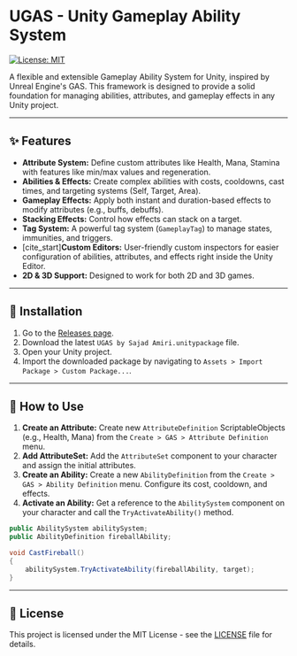 # UGAS - Unity Gameplay Ability System

[![License: MIT](https://img.shields.io/badge/License-MIT-yellow.svg)](https://opensource.org/licenses/MIT)


A flexible and extensible Gameplay Ability System for Unity, inspired by Unreal Engine's GAS. This framework is designed to provide a solid foundation for managing abilities, attributes, and gameplay effects in any Unity project.


---

## ✨ Features


* **Attribute System:** Define custom attributes like Health, Mana, Stamina with features like min/max values and regeneration.
* **Abilities & Effects:** Create complex abilities with costs, cooldowns, cast times, and targeting systems (Self, Target, Area).
* **Gameplay Effects:** Apply both instant and duration-based effects to modify attributes (e.g., buffs, debuffs).
* **Stacking Effects:** Control how effects can stack on a target.
* **Tag System:** A powerful tag system (`GameplayTag`) to manage states, immunities, and triggers.
* [cite_start]**Custom Editors:** User-friendly custom inspectors for easier configuration of abilities, attributes, and effects right inside the Unity Editor. 
* **2D & 3D Support:** Designed to work for both 2D and 3D games.

---

## 🔧 Installation

1.  Go to the [Releases page](https://github.com/sajad0131/Unity-Gameplay-Ability-System/releases).
2.  Download the latest `UGAS by Sajad Amiri.unitypackage` file.
3.  Open your Unity project.
4.  Import the downloaded package by navigating to `Assets > Import Package > Custom Package...`.

---

## 🚀 How to Use


1.  **Create an Attribute:** Create new `AttributeDefinition` ScriptableObjects (e.g., Health, Mana) from the `Create > GAS > Attribute Definition` menu.
2.  **Add AttributeSet:** Add the `AttributeSet` component to your character and assign the initial attributes.
3.  **Create an Ability:** Create a new `AbilityDefinition` from the `Create > GAS > Ability Definition` menu. Configure its cost, cooldown, and effects.
4.  **Activate an Ability:** Get a reference to the `AbilitySystem` component on your character and call the `TryActivateAbility()` method.

```csharp
public AbilitySystem abilitySystem;
public AbilityDefinition fireballAbility;

void CastFireball()
{
    abilitySystem.TryActivateAbility(fireballAbility, target);
}
```


---

## 📄 License

This project is licensed under the MIT License - see the [LICENSE](LICENSE) file for details.